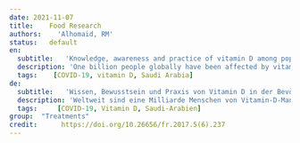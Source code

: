 ```yaml
---
date: 2021-11-07
title:    Food Research  
authors:    'Alhomaid, RM'
status:   default
en:
  subtitle:   'Knowledge, awareness and practice of vitamin D among population of Qassim Region, Saudi Arabia before and during COVID-19 pandemic'
  description: 'One billion people globally have been affected by vitamin D deficiency and its associated diseases; therefore, the present study was aimed to estimate the knowledge, awareness and practices of vitamin D in the Qassim region of the adult population before and during the COVID-19 pandemic. A cross-sectional survey was conducted among 195 of the general adult population in the Qassim region, Saudi Arabia from 15th September 2020 to 25th October 2020. The results revealed that a high percentage of participants are cognizant of vitamin D (93.8%). Also, it appears that there was no association between knowledge and awareness of vitamin D and age, gender, education or social status. Around 82.6% of the participants know the sources of vitamin D and the majority of participants enjoy sun exposure (79%), where the most time exposed to the sun is early in the morning and after 3 pm, reported to at 43.6% and 52.3%, respectively. In addition, about 35% of participants increased their knowledge of vitamin D after the emergence of COVID-19. A high percentage of participants thought that vitamin D raising the body immunity against viral infection or improve immunity, in general, was at 67.7%, that thought that vitamin D prevents or increase resistance to COVID-19. From the foregoing results, it could be concluded that a high level of knowledge and awareness about vitamin D in adults living in the Qassim region and increased knowledge after the emergence of COVID-19 is the most important result of the current study.'
  tags:    [COVID-19, vitamin D, Saudi Arabia]
de: 
  subtitle:   'Wissen, Bewusstsein und Praxis von Vitamin D in der Bevölkerung der Region Qassim, Saudi-Arabien, vor und während der COVID-19-Pandemie'
  description: 'Weltweit sind eine Milliarde Menschen von Vitamin-D-Mangel und den damit verbundenen Krankheiten betroffen. Ziel der vorliegenden Studie war es daher, das Wissen, das Bewusstsein und die Praktiken der erwachsenen Bevölkerung in der Region Qassim vor und während der COVID-19-Pandemie zu ermitteln. Vom 15. September 2020 bis zum 25. Oktober 2020 wurde eine Querschnittserhebung unter 195 Erwachsenen in der Region Qassim, Saudi-Arabien, durchgeführt. Die Ergebnisse zeigten, dass ein hoher Prozentsatz der Teilnehmer über Vitamin D Bescheid weiß (93,8 %). Es zeigte sich auch, dass es keinen Zusammenhang zwischen dem Wissen und dem Bewusstsein über Vitamin D und dem Alter, dem Geschlecht, der Bildung oder dem sozialen Status gab. Etwa 82,6 % der Teilnehmer kennen die Vitamin-D-Quellen, und die meisten Teilnehmer setzen sich gerne der Sonne aus (79 %), wobei 43,6 % frühmorgens und 52,3 % nach 15 Uhr die meiste Zeit der Sonne ausgesetzt sind. Darüber hinaus haben etwa 35 % der Teilnehmer ihr Wissen über Vitamin D nach dem Erscheinen von COVID-19 erweitert. Ein hoher Prozentsatz der Teilnehmer war der Meinung, dass Vitamin D die körpereigene Immunität gegen Virusinfektionen erhöht oder die Immunität im Allgemeinen verbessert, nämlich 67,7 %, die der Meinung waren, dass Vitamin D die Resistenz gegen COVID-19 verhindert oder erhöht. Aus den vorstehenden Ergebnissen lässt sich schließen, dass ein hohes Maß an Wissen und Bewusstsein über Vitamin D bei Erwachsenen, die in der Region Qassim leben, und eine Zunahme des Wissens nach dem Auftreten von COVID-19 das wichtigste Ergebnis der aktuellen Studie ist.'
  tags:     [COVID-19, Vitamin D, Saudi-Arabien]
group:  "Treatments"
credit:      https://doi.org/10.26656/fr.2017.5(6).237
---
```

